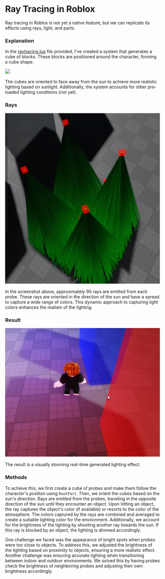 # Ray Tracing in Roblox

Ray tracing in Roblox is not yet a native feature, but we can replicate its effects using rays, light, and parts.

### Explanation

In the [raytracing.lua](https://raw.githubusercontent.com/DeroXP/Roblox-stugg/main/RayTracing/raytrace.lua) file provided, I've created a system that generates a cube of blocks. These blocks are positioned around the character, forming a cube shape. 

<img src="https://github.com/DeroXP/Roblox-stugg/blob/main/RayTracing/2024-05-30%2013-59-44.gif?raw=true" width="50%">

The cubes are oriented to face away from the sun to achieve more realistic lighting based on sunlight. Additionally, the system accounts for other pre-loaded lighting conditions (not yet).

### Rays

![Rays](https://github.com/DeroXP/Roblox-stugg/blob/main/RayTracing/Screenshot%20(212).png?raw=true)

In the screenshot above, approximately 90 rays are emitted from each probe. These rays are oriented in the direction of the sun and have a spread to capture a wide range of colors. This dynamic approach to capturing light colors enhances the realism of the lighting.

### Result

![Result](https://github.com/DeroXP/Roblox-stugg/blob/main/RayTracing/Screenshot%20(211).png?raw=true)

The result is a visually stunning real-time generated lighting effect.

### Methods

To achieve this, we first create a cube of probes and make them follow the character's position using `RootPart`. Then, we orient the cubes based on the sun's direction. Rays are emitted from the probes, traveling in the opposite direction of the sun until they encounter an object. Upon hitting an object, the ray captures the object's color (if available) or resorts to the color of the atmosphere. The colors captured by the rays are combined and averaged to create a suitable lighting color for the environment. Additionally, we account for the brightness of the lighting by shooting another ray towards the sun. If this ray is blocked by an object, the lighting is dimmed accordingly.

One challenge we faced was the appearance of bright spots when probes were too close to objects. To address this, we adjusted the brightness of the lighting based on proximity to objects, ensuring a more realistic effect. Another challenge was ensuring accurate lighting when transitioning between indoor and outdoor environments. We solved this by having probes check the brightness of neighboring probes and adjusting their own brightness accordingly.
